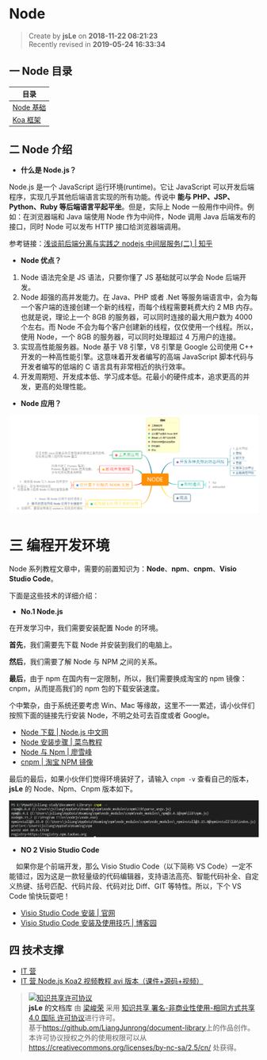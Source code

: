 # Node

> Create by **jsLe** on **2018-11-22 08:21:23**  
> Recently revised in **2019-05-24 16:33:34**

## 一 Node 目录

| 目录                         |
| ---------------------------- |
| [Node 基础](.//Node-base.md) |
| [Koa 框架](./Koa.md)         |

## 二 Node 介绍

- **什么是 Node.js？**

Node.js 是一个 JavaScript 运行环境(runtime)。它让 JavaScript 可以开发后端程序，实现几乎其他后端语言实现的所有功能。传说中 **能与 PHP、JSP、Python、Ruby 等后端语言平起平坐**。但是，实际上 Node 一般用作中间件。例如：在浏览器端和 Java 端使用 Node 作为中间件，Node 调用 Java 后端发布的接口，同时 Node 可以发布 HTTP 接口给浏览器端调用。

参考链接：[浅谈前后端分离与实践之 nodejs 中间层服务(二) | 知乎](https://zhuanlan.zhihu.com/p/30384677)

- **Node 优点？**

1. Node 语法完全是 JS 语法，只要你懂了 JS 基础就可以学会 Node 后端开发。
2. Node 超强的高并发能力。在 Java、PHP 或者 .Net 等服务端语言中，会为每一个客户端的连接创建一个新的线程，而每个线程需要耗费大约 2 MB 内存。也就是说，理论上一个 8GB 的服务器，可以同时连接的最大用户数为 4000 个左右。而 Node 不会为每个客户创建新的线程，仅仅使用一个线程。所以，使用 Node，一个 8GB 的服务器，可以同时处理超过 4 万用户的连接。
3. 实现高性能服务器。Node 基于 V8 引擎，V8 引擎是 Google 公司使用 C++ 开发的一种高性能引擎。这意味着开发者编写的高端 JavaScript 脚本代码与开发者编写的低端的 C 语言具有非常相近的执行效率。
4. 开发周期短、开发成本低、学习成本低。花最小的硬件成本，追求更高的并发，更高的处理性能。

- **Node 应用？**

![图](../../public-repertory/img/other-node-readme-1.png)

# 三 编程开发环境

Node 系列教程文章中，需要的前置知识为：**Node**、**npm**、**cnpm**、**Visio Studio Code**。

下面是这些技术的详细介绍：

- **No.1 Node.js**

在开发学习中，我们需要安装配置 Node 的环境。

**首先**，我们需要先下载 Node 并安装到我们的电脑上。

**然后**，我们需要了解 Node 与 NPM 之间的关系。

**最后**，由于 npm 在国内有一定限制，所以，我们需要换成淘宝的 npm 镜像：cnpm，从而提高我们的 npm 包的下载安装速度。

个中繁杂，由于系统还要考虑 Win、Mac 等缘故，这里不一一累述，请小伙伴们按照下面的链接先行安装 Node，不明之处可去百度或者 Google。

- [Node 下载 | Node.js 中文网](http://nodejs.cn/download/)
- [Node 安装步骤 | 菜鸟教程](https://www.runoob.com/nodejs/nodejs-install-setup.html)
- [Node 与 Npm | 廖雪峰](https://www.liaoxuefeng.com/wiki/001434446689867b27157e896e74d51a89c25cc8b43bdb3000/00143450141843488beddae2a1044cab5acb5125baf0882000)
- [cnpm | 淘宝 NPM 镜像](https://npm.taobao.org/)

最后的最后，如果小伙伴们觉得环境装好了，请输入 `cnpm -v` 查看自己的版本，**jsLe** 的 Node、Npm、Cnpm 版本如下。

![图](../../public-repertory/img/other-node-readme-2.png)

- **NO 2 Visio Studio Code**

&emsp;如果你是个前端开发，那么 Visio Studio Code（以下简称 VS Code）一定不能错过，因为这是一款轻量级的代码编辑器，支持语法高亮、智能代码补全、自定义热键、括号匹配、代码片段、代码对比 Diff、GIT 等特性。所以，下个 VS Code 愉快玩耍吧！

- [Visio Studio Code 安装 | 官网](https://code.visualstudio.com/)
- [Visio Studio Code 安装及使用技巧 | 博客园](https://www.cnblogs.com/huyong/p/4573041.html)

## 四 技术支撑

- [IT 营](https://www.itying.com)
- [IT 营 Node.js Koa2 视频教程 avi 版本（课件+源码+视频）](https://www.itying.com/goods-240.html)

> <a rel="license" href="http://creativecommons.org/licenses/by-nc-sa/4.0/"><img alt="知识共享许可协议" style="border-width:0" src="https://i.creativecommons.org/l/by-nc-sa/4.0/88x31.png" /></a><br /><a xmlns:dct="http://purl.org/dc/terms/" property="dct:title">**jsLe** 的文档库</a> 由 <a xmlns:cc="http://creativecommons.org/ns#" href="https://github.com/LiangJunrong/document-library" property="cc:attributionName" rel="cc:attributionURL">梁峻荣</a> 采用 <a rel="license" href="http://creativecommons.org/licenses/by-nc-sa/4.0/">知识共享 署名-非商业性使用-相同方式共享 4.0 国际 许可协议</a>进行许可。<br />基于<a xmlns:dct="http://purl.org/dc/terms/" href="https://github.com/LiangJunrong/document-library" rel="dct:source">https://github.om/LiangJunrong/document-library</a>上的作品创作。<br />本许可协议授权之外的使用权限可以从 <a xmlns:cc="http://creativecommons.org/ns#" href="https://creativecommons.org/licenses/by-nc-sa/2.5/cn/" rel="cc:morePermissions">https://creativecommons.org/licenses/by-nc-sa/2.5/cn/</a> 处获得。

